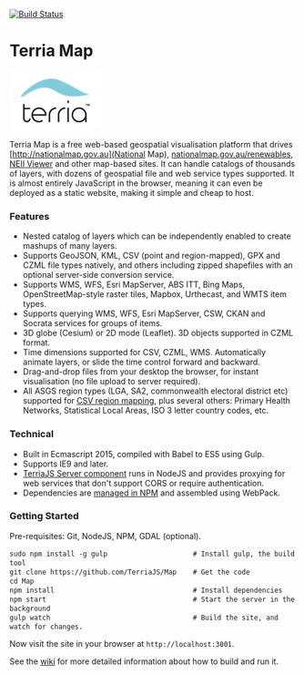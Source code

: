 [![Build Status](https://travis-ci.org/NICTA/nationalmap.svg?branch=master)](https://travis-ci.org/TerriaJS/TerriaMap)

Terria Map
==========
![Terria logo](terria-logo.png "Terria logo")

Terria Map is a free web-based geospatial visualisation platform that drives [http://nationalmap.gov.au](National Map), [nationalmap.gov.au/renewables](AREMI), [NEII Viewer](neiiviewer.nicta.com.au) and other map-based sites. It can handle catalogs of thousands of layers, with dozens of geospatial file and web service types supported. It is almost entirely JavaScript in the browser, meaning it can even be deployed as a static website, making it simple and cheap to host.

### Features

* Nested catalog of layers which can be independently enabled to create mashups of many layers.
* Supports GeoJSON, KML, CSV (point and region-mapped), GPX and CZML file types natively, and others including zipped shapefiles with an optional server-side conversion service.
* Supports WMS, WFS, Esri MapServer, ABS ITT, Bing Maps, OpenStreetMap-style raster tiles, Mapbox, Urthecast, and WMTS item types.
* Supports querying WMS, WFS, Esri MapServer, CSW, CKAN and Socrata services for groups of items.
* 3D globe (Cesium) or 2D mode (Leaflet). 3D objects supported in CZML format.
* Time dimensions supported for CSV, CZML, WMS. Automatically animate layers, or slide the time control forward and backward.
* Drag-and-drop files from your desktop the browser, for instant visualisation (no file upload to server required).
* All ASGS region types (LGA, SA2, commonwealth electoral district etc) supported for [CSV region mapping](https://github.com/NICTA/nationalmap/wiki/csv-geo-au), plus several others: Primary Health Networks, Statistical Local Areas, ISO 3 letter country codes, etc.

### Technical

* Built in Ecmascript 2015, compiled with Babel to ES5 using Gulp.
* Supports IE9 and later.
* [TerriaJS Server component](https://github.com/TerriajS/TerriaJS-Server) runs in NodeJS and provides proxying for web services that don't support CORS or require authentication.
* Dependencies are [managed in NPM](https://www.npmjs.com/~terria) and assembled using WebPack.

### Getting Started ###
Pre-requisites: Git, NodeJS, NPM, GDAL (optional).
 
```
sudo npm install -g gulp                     # Install gulp, the build tool
git clone https://github.com/TerriaJS/Map    # Get the code
cd Map                                       
npm install                                  # Install dependencies
npm start                                    # Start the server in the background
gulp watch                                   # Build the site, and watch for changes.
```

Now visit the site in your browser at `http://localhost:3001`.
 
See the [wiki](https://github.com/NICTA/nationalmap/wiki) for more detailed information about how to build and run it.
